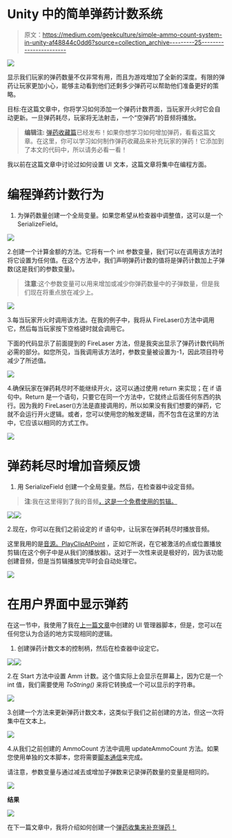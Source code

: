 # Unity 中的简单弹药计数系统

> 原文：<https://medium.com/geekculture/simple-ammo-count-system-in-unity-af48844c0dd6?source=collection_archive---------25----------------------->

![](img/ba603c27fc16cebbdabd3b4a906e226a.png)

显示我们玩家的弹药数量不仅非常有用，而且为游戏增加了全新的深度。有限的弹药让玩家更加小心，能够主动看到他们还剩多少弹药可以帮助他们准备更好的策略。

目标:在这篇文章中，你将学习如何添加一个弹药计数界面，当玩家开火时它会自动更新。一旦弹药耗尽，玩家将无法射击，一个“空弹药”的音频将播放。

> **编辑注:** [弹药收藏篇](https://dennisse-pd.medium.com/refill-player-ammo-without-overshooting-the-clip-capacity-1e9a890857d2)已经发布！如果你想学习如何增加弹药，看看这篇文章。在这里，你可以学习如何制作弹药收藏品来补充玩家的弹药！它添加到了本文的代码中，所以请务必看一看！

我以前在这篇文章中讨论过如何设置 UI 文本，这篇文章将集中在编程方面。

# 编程弹药计数行为

1.  为弹药数量创建一个全局变量。如果您希望从检查器中调整值，这可以是一个 SerializeField。

![](img/f949f936a3b60dbf5e20f4251a5a29c5.png)

2.创建一个计算金额的方法。它将有一个 int 参数变量，我们可以在调用该方法时将它设置为任何值。在这个方法中，我们声明弹药计数的值将是弹药计数加上子弹数(这是我们的参数变量)。

> **注意**:这个参数变量可以用来增加或减少你弹药数量中的子弹数量，但是我们现在将重点放在减少上。

![](img/46da7d349af003b44a75dbe4952e5ca0.png)

3.每当玩家开火时调用该方法。在我的例子中，我将从 FireLaser()方法中调用它，然后每当玩家按下空格键时就会调用它。

下面的代码显示了前面提到的 FireLaser 方法，但是我突出显示了弹药计数代码所必需的部分。如您所见，当我调用该方法时，参数变量被设置为-1，因此项目符号减少了所述值。

![](img/a3c413adac8fdba0c0904b74259dc198.png)

4.确保玩家在弹药耗尽时不能继续开火，这可以通过使用 return 来实现；在 if 语句中。Return 是一个语句，只要它在同一个方法中，它就终止后面任何东西的执行。因为我的 FireLaser()方法是直接调用的，所以如果没有我们想要的弹药，它就不会运行开火逻辑。或者，您可以使用您的触发逻辑，而不包含在这里的方法中，它应该以相同的方式工作。

![](img/5b7d7dfcc4e177bd73109145c0d8a820.png)

# 弹药耗尽时增加音频反馈

1.  用 SerializeField 创建一个全局变量。然后，在检查器中设定音频。

> **注**:我在这里得到了我的音频[，这是一个免费使用的剪辑。](https://freesound.org/people/PacmanGamer/sounds/165660/)

![](img/24d9ad743a1b8f708153d7deb5f7264a.png)![](img/b98d3df830de6e9edd6baafe118ce86d.png)

2.现在，你可以在我们之前设定的 if 语句中，让玩家在弹药耗尽时播放音频。

这里我用的是[音源。PlayClipAtPoint](https://docs.unity3d.com/ScriptReference/AudioSource.PlayClipAtPoint.html) ，正如它所说，在它被激活的点或位置播放剪辑(在这个例子中是从我们的播放器)。这对于一次性来说是极好的，因为该功能创建音频，但是当剪辑播放完毕时会自动处理它。

![](img/ca56c271c5bc48c6690ec6a67cb78a4d.png)

# 在用户界面中显示弹药

在这一节中，我使用了我在[上一篇文章](https://levelup.gitconnected.com/ease-of-building-ui-elements-in-unity-4f501c7e7c5e)中创建的 UI 管理器脚本，但是，您可以在任何您认为合适的地方实现相同的逻辑。

1.  创建弹药计数文本的控制柄，然后在检查器中设定它。

![](img/31a394461fe5281a232a4cd1220aadb8.png)![](img/c836c3ad960ef970fd5d34b914fd5ea7.png)

2.在 Start 方法中设置 Amm 计数。这个值实际上会显示在屏幕上，因为它是一个 int 值，我们需要使用 *ToString()* 来将它转换成一个可以显示的字符串。

![](img/9381c1de8ecf8f0a96c6e35d13d23362.png)

3.创建一个方法来更新弹药计数文本，这类似于我们之前创建的方法，但这一次将集中在文本上。

![](img/20bd056c88e1fa211d2118f27368a069.png)

4.从我们之前创建的 AmmoCount 方法中调用 updateAmmoCount 方法。如果您使用单独的文本脚本，您将需要[脚本通信](/codex/script-communication-in-unity-using-getcomponent-ca4444bfec6)来完成。

请注意，参数变量与通过减去或增加子弹数来记录弹药数量的变量是相同的。

![](img/0e8c9671eeacc8b64ad06c14e24a19d1.png)

**结果**

![](img/50923107540acc5103ac1d8441242f95.png)

在下一篇文章中，我将介绍如何创建一个[弹药收集来补充弹药！](https://dennisse-pd.medium.com/refill-player-ammo-without-overshooting-the-clip-capacity-1e9a890857d2)